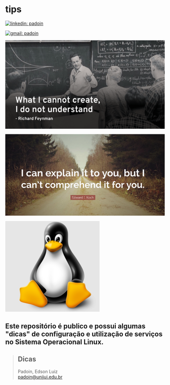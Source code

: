 # tips


[![linkedin: padoin](https://img.shields.io/badge/-LinkedIn-%230077B5)](https://github.com/padoinedson)

[![gmail: padoin](https://img.shields.io/badge/Gmail-D14836)](mailto:padoin.edson@gmail.com)



 


![tips](feynman.png)

![tips](edward.png)

![tips](pin.png)

[//]: # (<img src="https:..">)

<!--
    this is a comment.
-->



## Este repositório é publico e possui algumas "dicas" de configuração e utilização de serviços no Sistema Operacional Linux.

> ## Dicas 
> Padoin, Edson Luiz  
> padoin@unijui.edu.br


